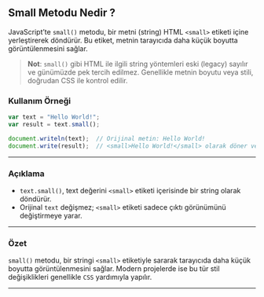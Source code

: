 ## Small Metodu Nedir ?

JavaScript’te `small()` metodu, bir metni (string) HTML `<small>` etiketi içine yerleştirerek döndürür. Bu etiket, metnin tarayıcıda daha küçük boyutta görüntülenmesini sağlar.

> **Not**: `small()` gibi HTML ile ilgili string yöntemleri eski (legacy) sayılır ve günümüzde pek tercih edilmez. Genellikle metnin boyutu veya stili, doğrudan CSS ile kontrol edilir.

### Kullanım Örneği

```javascript
var text = "Hello World!";
var result = text.small();

document.writeln(text);  // Orijinal metin: Hello World!
document.write(result);  // <small>Hello World!</small> olarak döner ve daha küçük görünebilir.
```

---

### Açıklama

- `text.small()`, text değerini `<small>` etiketi içerisinde bir string olarak döndürür.
- Orijinal `text` değişmez; `<small>` etiketi sadece çıktı görünümünü değiştirmeye yarar.

---

### Özet

`small()` metodu, bir stringi `<small>` etiketiyle sararak tarayıcıda daha küçük boyutta görüntülenmesini sağlar. Modern projelerde ise bu tür stil değişiklikleri genellikle `CSS` yardımıyla yapılır.

---